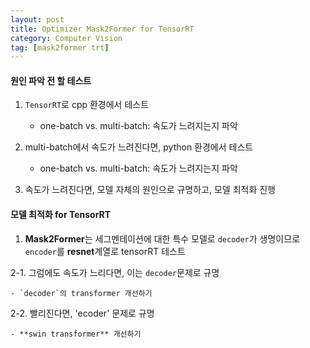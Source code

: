 ```yaml
---
layout: post
title: Optimizer Mask2Former for TensorRT
category: Computer Vision
tag: [mask2former trt]
---
```



#### 원인 파악 전 할 테스트

1. `TensorRT`로 cpp 환경에서 테스트
    - one-batch vs. multi-batch: 속도가 느려지는지 파악

2. multi-batch에서 속도가 느려진다면, python 환경에서 테스트
    - one-batch vs. multi-batch: 속도가 느려지는지 파악

3. 속도가 느려진다면, 모델 자체의 원인으로 규명하고, 모델 최적화 진행



#### 모델 최적화 for TensorRT

1. **Mask2Former**는 세그멘테이션에 대한 특수 모델로 `decoder`가 생명이므로 `encoder`를 **resnet**계열로 tensorRT 테스트

2-1. 그럼에도 속도가 느리다면, 이는 `decoder`문제로 규명

	- `decoder`의 transformer 개선하기

2-2. 빨리진다면, 'ecoder' 문제로 규명

	- **swin transformer** 개선하기